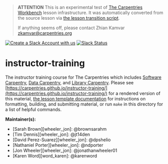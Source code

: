 > **ATTENTION** This is an experimental test of [The Carpentries Workbench](https://carpentries.github.io/workbench) lesson infrastructure.
> It was automatically converted from the source lesson via [the lesson transition script](https://github.com/carpentries/lesson-transition/).
> 
> If anything seems off, please contact Zhian Kamvar [zkamvar@carpentries.org](mailto:zkamvar@carpentries.org)

[![Create a Slack Account with us](https://img.shields.io/badge/Create_Slack_Account-The_Carpentries-071159.svg)](https://swc-slack-invite.herokuapp.com/)
[![Slack Status](https://img.shields.io/badge/Slack_Channel-instructor--training-E01563.svg)](https://swcarpentry.slack.com/messages/C0CP2ERHA)

# instructor-training

The instructor training course for The Carpentries which includes [Software Carpentry][swc-site], [Data Carpentry][dc-site], and [Library Carpentry][lc-site].
Please see [https://carpentries.github.io/instructor-training/](https://carpentries.github.io/instructor-training/) for a rendered version of this material,
[the lesson template documentation][lesson-example]
for instructions on formatting, building, and submitting material,
or run `make` in this directory for a list of helpful commands.

**Maintainer(s):**

- [Sarah Brown][wheeler_jon]: @brownsarahm
- [Tim Dennis][wheeler_jon]: @jt14den
- [David Perez-Suarez][wheeler_jon]: @dpshelio
- [Nathaniel Porter][wheeler_jon]: @ndporter
- [Jon Wheeler][wheeler_jon]: @jonathanwheeler01
- [Karen Word][word_karen]: @karenword

[swc-site]: http://software-carpentry.org
[dc-site]: http://datacarpentry.org
[lc-site]: https://librarycarpentry.org
[lesson-example]: https://carpentries.github.io/lesson-example
[wheeler\_jon]: https://carpentries.org/instructors/
[word\_karen]: https://carpentries.org/team/




